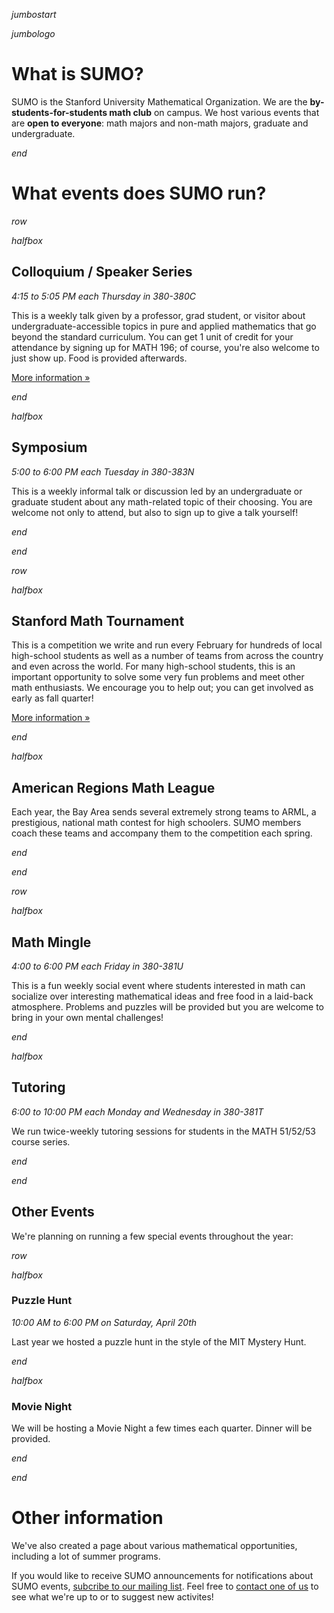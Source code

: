 $jumbostart$

$jumbologo$

# What is SUMO?

SUMO is the Stanford University Mathematical Organization. We are the
**by-students-for-students math club** on campus. We host various events that
are **open to everyone**: math majors and non-math majors, graduate and
undergraduate.

$end$

# What events does SUMO run?

$row$

$halfbox$

## Colloquium / Speaker Series

*4:15 to 5:05 PM each Thursday in 380-380C*

This is a weekly talk given by a professor, grad student, or visitor about
undergraduate-accessible topics in pure and applied mathematics that go beyond
the standard curriculum. You can get 1 unit of credit for your attendance by
signing up for MATH&nbsp;196; of course, you're also welcome to just show up.
Food is provided afterwards.

[More information »](/speakers.html)

$end$

$halfbox$

## Symposium

*5:00 to 6:00 PM each Tuesday in 380-383N*

This is a weekly informal talk or discussion led by an undergraduate or graduate
student about any math-related topic of their choosing. You are welcome not only
to attend, but also to sign up to give a talk yourself!

$end$

$end$

$row$

$halfbox$

## Stanford Math Tournament

This is a competition we write and run every February for hundreds of local
high-school students as well as a number of teams from across the country and
even across the world. For many high-school students, this is an important
opportunity to solve some very fun problems and meet other math enthusiasts. We
encourage you to help out; you can get involved as early as fall quarter!

[More information »](/smt.html)

$end$

$halfbox$

## American Regions Math League

Each year, the Bay Area sends several extremely strong teams to ARML, a
prestigious, national math contest for high schoolers. SUMO members coach these
teams and accompany them to the competition each spring.

$end$

$end$

$row$

$halfbox$

## Math Mingle

*4:00 to 6:00 PM each Friday in 380-381U*

This is a fun weekly social event where students interested in math can
socialize over interesting mathematical ideas and free food in a laid-back
atmosphere. Problems and puzzles will be provided but you are welcome to bring
in your own mental challenges!

$end$

$halfbox$

## Tutoring

*6:00 to 10:00 PM each Monday and Wednesday in 380-381T*

We run twice-weekly tutoring sessions for students in the MATH 51/52/53 course
series.

$end$

$end$

## Other Events

We're planning on running a few special events throughout the year:

$row$

$halfbox$

### Puzzle Hunt

*10:00 AM to 6:00 PM on Saturday, April 20th*

Last year we hosted a puzzle hunt in the style of the MIT Mystery Hunt.

$end$

$halfbox$

### Movie Night

We will be hosting a Movie Night a few times each quarter. Dinner will be
provided.

$end$

$end$

# Other information

We've also created a page about various mathematical opportunities, including a
lot of summer programs.

If you would like to receive SUMO announcements for notifications about SUMO
events, [subcribe to our mailing
list](https://mailman.stanford.edu/mailman/listinfo/sumo-announce). Feel free
to [contact one of us](/contact.html) to see what we're up to or to suggest new activites!
